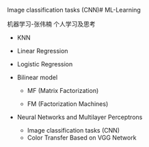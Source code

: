 Image classification tasks (CNN)# ML-Learning

机器学习-张伟楠 
个人学习及思考

- KNN

- Linear Regression

- Logistic Regression

- Bilinear model 
  
  - MF (Matrix Factorization)
  
  - FM (Factorization Machines)

- Neural Networks and Multilayer Perceptrons 
  
  - Image classification tasks (CNN)
  - Color Transfer Based on VGG Network
